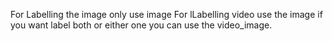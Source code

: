 For Labelling the image only use image 
For lLabelling video use the image 
if you want label both or either one you can use the video_image.
